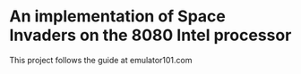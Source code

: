 #  An implementation of Space Invaders on the 8080 Intel processor
This project follows the guide at emulator101.com